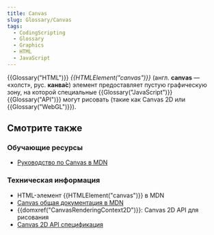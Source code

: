 ```yaml
---
title: Canvas
slug: Glossary/Canvas
tags:
  - CodingScripting
  - Glossary
  - Graphics
  - HTML
  - JavaScript
---
```


{{Glossary("HTML")}} _{{HTMLElement("canvas")}}_ (англ. **canvas** — «холст», рус. **канва́с**) элемент предоставляет пустую графическую зону, на которой специальные {{Glossary("JavaScript")}} {{Glossary("API")}} могут рисовать (такие как Canvas 2D или {{Glossary("WebGL")}}).

## Смотрите также

### Обучающие ресурсы

- [Руководство по Canvas в MDN](/ru/docs/Web/Guide/HTML/Canvas_tutorial)

### Техническая информация

- HTML-элемент {{HTMLElement("canvas")}} в MDN
- [Canvas общая документация в MDN](/ru/docs/HTML/Canvas)
- {{domxref("CanvasRenderingContext2D")}}: Canvas 2D API для рисования
- [Canvas 2D API спецификация](http://www.w3.org/TR/2dcontext/)
